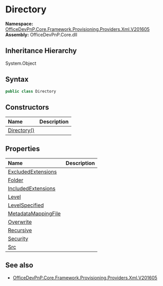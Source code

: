 # Directory
  

**Namespace:** [OfficeDevPnP.Core.Framework.Provisioning.Providers.Xml.V201605](OfficeDevPnP.Core.Framework.Provisioning.Providers.Xml.V201605.md)  
**Assembly:** OfficeDevPnP.Core.dll  
## Inheritance Hierarchy
System.Object  

## Syntax
```C#
public class Directory
```
## Constructors
|**Name**|**Description**|
|:-----|:-----|
| [Directory()](OfficeDevPnP.Core.Framework.Provisioning.Providers.Xml.V201605.Directory.ctor1.md) | 
## Properties
|**Name**|**Description**|
|:-----|:-----|
| [ExcludedExtensions](OfficeDevPnP.Core.Framework.Provisioning.Providers.Xml.V201605.Directory.ExcludedExtensions.md) | 
| [Folder](OfficeDevPnP.Core.Framework.Provisioning.Providers.Xml.V201605.Directory.Folder.md) | 
| [IncludedExtensions](OfficeDevPnP.Core.Framework.Provisioning.Providers.Xml.V201605.Directory.IncludedExtensions.md) | 
| [Level](OfficeDevPnP.Core.Framework.Provisioning.Providers.Xml.V201605.Directory.Level.md) | 
| [LevelSpecified](OfficeDevPnP.Core.Framework.Provisioning.Providers.Xml.V201605.Directory.LevelSpecified.md) | 
| [MetadataMappingFile](OfficeDevPnP.Core.Framework.Provisioning.Providers.Xml.V201605.Directory.MetadataMappingFile.md) | 
| [Overwrite](OfficeDevPnP.Core.Framework.Provisioning.Providers.Xml.V201605.Directory.Overwrite.md) | 
| [Recursive](OfficeDevPnP.Core.Framework.Provisioning.Providers.Xml.V201605.Directory.Recursive.md) | 
| [Security](OfficeDevPnP.Core.Framework.Provisioning.Providers.Xml.V201605.Directory.Security.md) | 
| [Src](OfficeDevPnP.Core.Framework.Provisioning.Providers.Xml.V201605.Directory.Src.md) | 
## See also
- [OfficeDevPnP.Core.Framework.Provisioning.Providers.Xml.V201605](OfficeDevPnP.Core.Framework.Provisioning.Providers.Xml.V201605.md)
